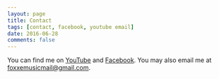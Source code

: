 ```yaml
---
layout: page
title: Contact
tags: [contact, facebook, youtube email]
date: 2016-06-28
comments: false
---
```


You can find me on [YouTube](https://www.youtube.com/user/Foxxemusic) and [Facebook](https://www.facebook.com/EmilyFoxMusic/). You may also email me at [foxxemusicmail@gmail.com](mailto:foxxemusicmail@gmail.com).
